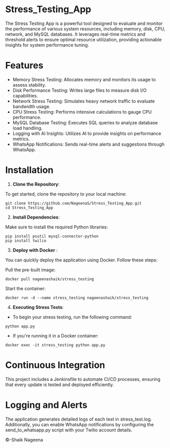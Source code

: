 # Stress_Testing_App

The Stress Testing App is a powerful tool designed to evaluate and monitor the performance of various system resources, including memory, disk, CPU, network, and MySQL databases. It leverages real-time metrics and threshold alerts to ensure optimal resource utilization, providing actionable insights for system performance tuning.
# Features
- Memory Stress Testing: Allocates memory and monitors its usage to assess stability.
- Disk Performance Testing: Writes large files to measure disk I/O capabilities.
- Network Stress Testing: Simulates heavy network traffic to evaluate bandwidth usage.
- CPU Stress Testing: Performs intensive calculations to gauge CPU performance.
- MySQL Database Testing: Executes SQL queries to analyze database load handling.
- Logging with AI Insights: Utilizes AI to provide insights on performance metrics.
- WhatsApp Notifications: Sends real-time alerts and suggestions through WhatsApp.

# Installation
1. **Clone the Repository**:

To get started, clone the repository to your local machine:
```
git clone https://github.com/NageenaS/Stress_Testing_App.git
cd Stress_Testing_App
```
2. **Install Dependencies**:

Make sure to install the required Python libraries:
```
pip install psutil mysql-connector-python
pip install twilio
```
3. **Deploy with Docker** :

You can quickly deploy the application using Docker. Follow these steps:

Pull the pre-built image:

```
docker pull nageenashaik/stress_testing
```
Start the container:
```
docker run -d --name stress_testing nageenashaik/stress_testing
```
4. **Executing Stress Tests**:
- To begin your stress testing, run the following command:
```
python app.py
```
- If you're running it in a Docker container:
```
docker exec -it stress_testing python app.py
```

# Continuous Integration
This project includes a Jenkinsfile to automate CI/CD processes, ensuring that every update is tested and deployed efficiently.


# Logging and Alerts
The application generates detailed logs of each test in stress_test.log. Additionally, you can enable WhatsApp notifications by configuring the send_to_whatsapp.py script with your Twilio account details.


&copy;-Shaik Nageena

